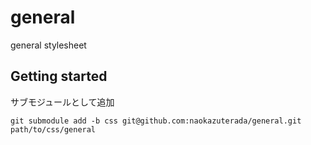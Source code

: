 # general
general stylesheet

## Getting started

サブモジュールとして追加

```
git submodule add -b css git@github.com:naokazuterada/general.git path/to/css/general
```
